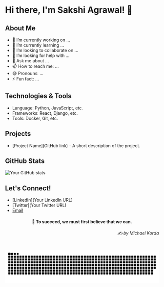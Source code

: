 # Hi there, I'm Sakshi Agrawal! 👋

## About Me
- 🔭 I’m currently working on ...
- 🌱 I’m currently learning ...
- 👯 I’m looking to collaborate on ...
- 🤔 I’m looking for help with ...
- 💬 Ask me about ...
- 📫 How to reach me: ...
- 😄 Pronouns: ...
- ⚡ Fun fact: ...

## Technologies & Tools
- Language: Python, JavaScript, etc.
- Frameworks: React, Django, etc.
- Tools: Docker, Git, etc.

## Projects
- [Project Name](GitHub link) - A short description of the project.

## GitHub Stats
![Your GitHub stats](https://github-readme-stats.vercel.app/api?username=sakshiagrwal&show_icons=true)

## Let's Connect!
- [LinkedIn](Your LinkedIn URL)
- [Twitter](Your Twitter URL)
- [Email](mailto:your-email@example.com)


<h4 align="center">
  💭 To succeed, we must first believe that we can.
  <h6 align="right">
    <i>
      ✍️ by Michael Korda
    </i>
  </h6>
</h4>

#

<picture>
  <source media="(prefers-color-scheme: dark)" srcset="https://raw.githubusercontent.com/sakshiagrwal/sakshiagrwal/output/github-snake-dark.svg">
  <source media="(prefers-color-scheme: light)" srcset="https://raw.githubusercontent.com/sakshiagrwal/sakshiagrwal/output/github-snake.svg">
  <img alt="snk" src="https://raw.githubusercontent.com/sakshiagrwal/sakshiagrwal/output/github-snake.svg">
</picture>
